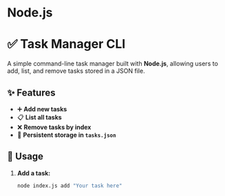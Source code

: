 # Node.js
# ✅ Task Manager CLI  

A simple command-line task manager built with **Node.js**, allowing users to add, list, and remove tasks stored in a JSON file.  

## ✨ Features  

- ➕ **Add new tasks**  
- 📋 **List all tasks**  
- ❌ **Remove tasks by index**  
- 💾 **Persistent storage in `tasks.json`**  

## 🚀 Usage  

1. **Add a task:**  
   ```bash
   node index.js add "Your task here"
